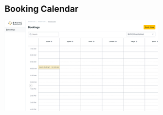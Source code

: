 # Booking Calendar

<a href="/assets/images/meetings/web/booking-calendar-selection.png" target="_blank"><img src="/assets/images/meetings/web/booking-calendar-selection.png" alt="" loading="lazy"></a>